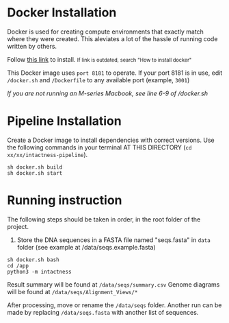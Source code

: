 # Docker Installation

Docker is used for creating compute environments that exactly match where they were created.  This aleviates a lot of the hassle of running code written by others.

Follow [this link](#https://docs.docker.com/get-docker/) to install. <small>If link is outdated, search "How to install docker"</small>

This Docker image uses `port 8181` to operate.  If your port 8181 is in use, edit `/docker.sh` and `/Dockerfile` to any available port (example, `3001`)

<i>If you are not running an M-series Macbook, see line 6-9 of /docker.sh</i>

# Pipeline Installation

Create a Docker image to install dependencies with correct versions. Use the following commands in your terminal AT THIS DIRECTORY (`cd xx/xx/intactness-pipeline`).

```
sh docker.sh build
sh docker.sh start
```

# Running instruction

The following steps should be taken in order, in the root folder of the project.

1. Store the DNA sequences in a FASTA file named "seqs.fasta" in `data` folder (see example at /data/seqs.example.fasta)

```
sh docker.sh bash
cd /app
python3 -m intactness
```

Result summary will be found at `/data/seqs/summary.csv`
Genome diagrams will be found at `/data/seqs/Alignment_Views/*`

After processing, move or rename the `/data/seqs` folder.  Another run can be made by replacing `/data/seqs.fasta` with another list of sequences.